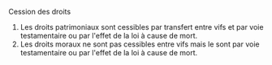 Cession des droits
1) Les droits patrimoniaux sont cessibles par transfert entre vifs et par voie testamentaire
ou par l'effet de la loi à cause de mort.
2) Les droits moraux ne sont pas cessibles entre vifs mais le sont par voie testamentaire ou
par l'effet de la loi à cause de mort.